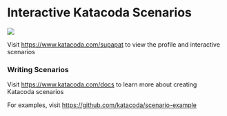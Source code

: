 # Interactive Katacoda Scenarios

[![](http://shields.katacoda.com/katacoda/supapat/count.svg)](https://www.katacoda.com/supapat "Get your profile on Katacoda.com")

Visit https://www.katacoda.com/supapat to view the profile and interactive scenarios

### Writing Scenarios
Visit https://www.katacoda.com/docs to learn more about creating Katacoda scenarios

For examples, visit https://github.com/katacoda/scenario-example
